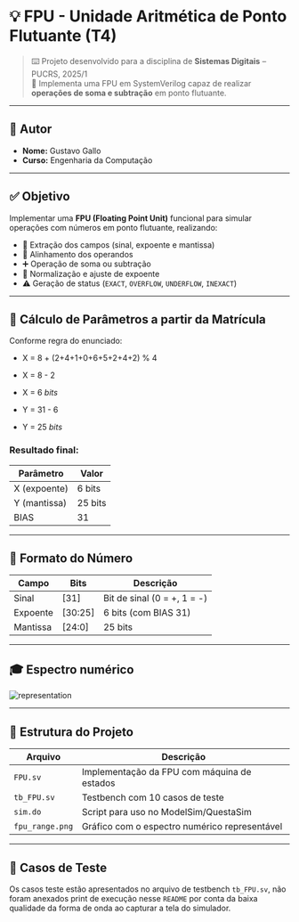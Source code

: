 # 💡 FPU - Unidade Aritmética de Ponto Flutuante (T4)

> ⌨️ Projeto desenvolvido para a disciplina de **Sistemas Digitais** – PUCRS, 2025/1  
> 🧮 Implementa uma FPU em SystemVerilog capaz de realizar **operações de soma e subtração** em ponto flutuante.

---

## 👤 Autor

- **Nome:** Gustavo Gallo  
- **Curso:** Engenharia da Computação  

---

## ✅ Objetivo

Implementar uma **FPU (Floating Point Unit)** funcional para simular operações com números em ponto flutuante, realizando:

- 🧩 Extração dos campos (sinal, expoente e mantissa)
- 🔄 Alinhamento dos operandos
- ➕ Operação de soma ou subtração
- 📏 Normalização e ajuste de expoente
- ⚠️ Geração de status (`EXACT`, `OVERFLOW`, `UNDERFLOW`, `INEXACT`)

---

## 📌 Cálculo de Parâmetros a partir da Matrícula

Conforme regra do enunciado:

- X = 8 + (2+4+1+0+6+5+2+4+2) % 4
- X = 8 - 2
- X = 6 *bits*

- Y = 31 - 6
- Y = 25 *bits*

### Resultado final:

| Parâmetro | Valor |
|-----------|--------|
| X (expoente) | 6 bits |
| Y (mantissa) | 25 bits |
| BIAS         | 31      |

---

## 📐 Formato do Número

| Campo     | Bits     | Descrição                    |
|-----------|----------|-------------------------------|
| Sinal     | [31]     | Bit de sinal (0 = +, 1 = -)   |
| Expoente  | [30:25]  | 6 bits (com BIAS 31)          |
| Mantissa  | [24:0]   | 25 bits       |

---
## 🎓 Espectro numérico

![representation](https://github.com/user-attachments/assets/1df3f9da-27c1-4a39-8720-4b149109f1c8)

---

## 📁 Estrutura do Projeto

| Arquivo         | Descrição                                      |
|-----------------|------------------------------------------------|
| `FPU.sv`        | Implementação da FPU com máquina de estados    |
| `tb_FPU.sv`     | Testbench com 10 casos de teste                |
| `sim.do`        | Script para uso no ModelSim/QuestaSim          |
| `fpu_range.png` | Gráfico com o espectro numérico representável |

---



## 🧪 Casos de Teste

Os casos teste estão apresentados no arquivo de testbench `tb_FPU.sv`, não foram anexados print de execução nesse `README` por conta da baixa qualidade da forma de onda ao capturar a tela do simulador.


